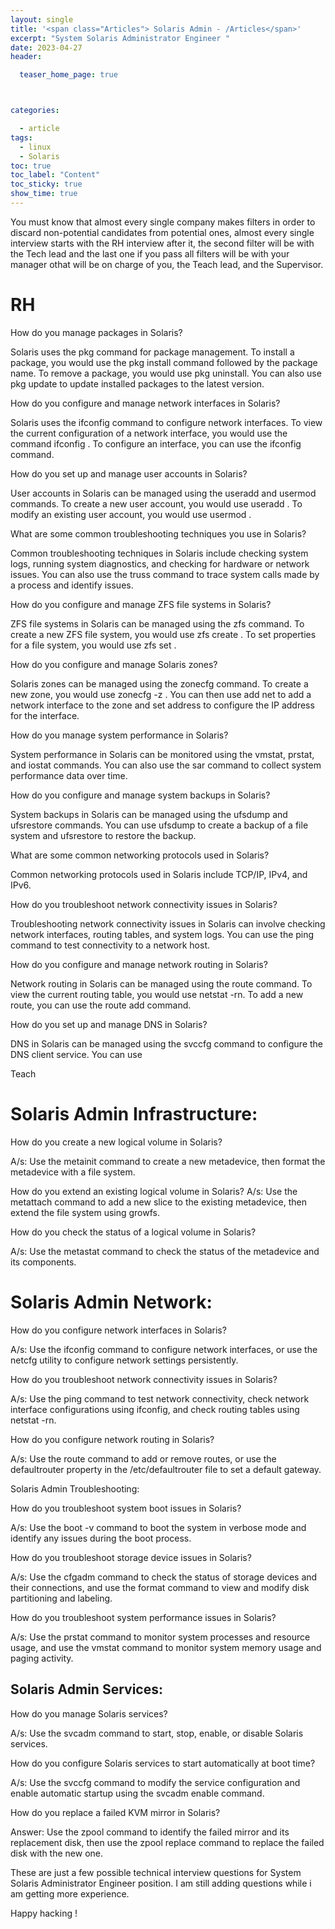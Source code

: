 ```yaml
---
layout: single
title: '<span class="Articles"> Solaris Admin - /Articles</span>'
excerpt: "System Solaris Administrator Engineer "
date: 2023-04-27
header:

  teaser_home_page: true



categories:

  - article
tags:  
  - linux
  - Solaris
toc: true
toc_label: "Content"
toc_sticky: true
show_time: true
---
```



You must know that almost every single company makes filters in order to discard non-potential candidates from potential ones, almost every single interview starts with the RH interview after it, the second filter will be  with the Tech lead and the last one if you pass all filters will be with your manager othat will be on charge of you, the Teach lead, and the Supervisor.



# RH

How do you manage packages in Solaris?

Solaris uses the pkg command for package management. To install a package, you would use the pkg install command followed by the package name. To remove a package, you would use pkg uninstall. You can also use pkg update to update installed packages to the latest version.


How do you configure and manage network interfaces in Solaris?

Solaris uses the ifconfig command to configure network interfaces. To view the current configuration of a network interface, you would use the command ifconfig <interface name>. To configure an interface, you can use the ifconfig <interface name> <options> command.

  
How do you set up and manage user accounts in Solaris?

User accounts in Solaris can be managed using the useradd and usermod commands. To create a new user account, you would use useradd <username>. To modify an existing user account, you would use usermod <options> <username>.


What are some common troubleshooting techniques you use in Solaris?

Common troubleshooting techniques in Solaris include checking system logs, running system diagnostics, and checking for hardware or network issues. You can also use the truss command to trace system calls made by a process and identify issues.

  
How do you configure and manage ZFS file systems in Solaris?

ZFS file systems in Solaris can be managed using the zfs command. To create a new ZFS file system, you would use zfs create <filesystem name>. To set properties for a file system, you would use zfs set <property> <value> <filesystem name>.

  
How do you configure and manage Solaris zones?

Solaris zones can be managed using the zonecfg command. To create a new zone, you would use zonecfg -z <zone name>. You can then use add net to add a network interface to the zone and set address to configure the IP address for the interface.

How do you manage system performance in Solaris?

System performance in Solaris can be monitored using the vmstat, prstat, and iostat commands. You can also use the sar command to collect system performance data over time.

  
How do you configure and manage system backups in Solaris?

System backups in Solaris can be managed using the ufsdump and ufsrestore commands. You can use ufsdump to create a backup of a file system and ufsrestore to restore the backup.

 What are some common networking protocols used in Solaris?

Common networking protocols used in Solaris include TCP/IP, IPv4, and IPv6.

  
How do you troubleshoot network connectivity issues in Solaris?

Troubleshooting network connectivity issues in Solaris can involve checking network interfaces, routing tables, and system logs. You can use the ping command to test connectivity to a network host.

  
How do you configure and manage network routing in Solaris?

Network routing in Solaris can be managed using the route command. To view the current routing table, you would use netstat -rn. To add a new route, you can use the route add command.

How do you set up and manage DNS in Solaris?

DNS in Solaris can be managed using the svccfg command to configure the DNS client service. You can use

  
Teach

# Solaris Admin Infrastructure:

How do you create a new logical volume in Solaris?

A/s: Use the metainit command to create a new metadevice, then format the metadevice with a file system.

How do you extend an existing logical volume in Solaris?
A/s: Use the metattach command to add a new slice to the existing metadevice, then extend the file system using growfs.

How do you check the status of a logical volume in Solaris?

A/s: Use the metastat command to check the status of the metadevice and its components.

# Solaris Admin Network:

How do you configure network interfaces in Solaris?

A/s: Use the ifconfig command to configure network interfaces, or use the netcfg utility to configure network settings persistently.

How do you troubleshoot network connectivity issues in Solaris?

A/s: Use the ping command to test network connectivity, check network interface configurations using ifconfig, and check routing tables using netstat -rn.

How do you configure network routing in Solaris?

A/s: Use the route command to add or remove routes, or use the defaultrouter property in the /etc/defaultrouter file to set a default gateway.

Solaris Admin Troubleshooting:

How do you troubleshoot system boot issues in Solaris?

A/s: Use the boot -v command to boot the system in verbose mode and identify any issues during the boot process.

How do you troubleshoot storage device issues in Solaris?

A/s: Use the cfgadm command to check the status of storage devices and their connections, and use the format command to view and modify disk partitioning and labeling.

How do you troubleshoot system performance issues in Solaris?

A/s: Use the prstat command to monitor system processes and resource usage, and use the vmstat command to monitor system memory usage and paging activity.

## Solaris Admin Services:


How do you manage Solaris services?

A/s: Use the svcadm command to start, stop, enable, or disable Solaris services.

How do you configure Solaris services to start automatically at boot time?

A/s: Use the svccfg command to modify the service configuration and enable automatic startup using the svcadm enable command.

How do you replace a failed KVM mirror in Solaris?

Answer: Use the zpool command to identify the failed mirror and its replacement disk, then use the zpool replace command to replace the failed disk with the new one.

These are just a few possible technical interview questions for System Solaris Administrator Engineer position. I am still adding questions while i am getting more experience.

Happy hacking !
